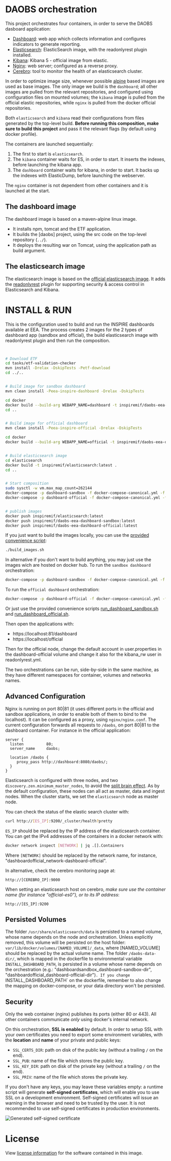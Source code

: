 DAOBS orchestration
===================
This project orchestrates four containers, in order to serve the DAOBS dasboard application:
* [Dashboard](https://github.com/INSPIRE-MIF/daobs/): web app which collects information and configures indicators to generate reporting.
* [Elasticsearch](https://github.com/INSPIRE-MIF/daobs/tree/2.0.x/docker/elasticsearch): ElasticSearch image, with the readonlyrest plugin installed.
* [Kibana](https://github.com/elastic/kibana): Kibana 5 - official image from elastic.
* [Nginx](https://hub.docker.com/_/nginx/): web server; configured as a reverse proxy.
* [Cerebro](https://github.com/lmenezes/cerebro): tool to monitor the health of an elasticsearch cluster.

In order to optimize image size, whenever possible [alpine](https://alpinelinux.org/) based images are used as base images. The only image we build is the `dashboard`; all other images are pulled from the relevant repositories, and configured using configuration files on mounted volumes; the `kibana` image is pulled from the official elastic repositories, while `nginx` is pulled from the docker official repositories.

Both `elasticsearch` and `kibana` read their configurations from files generated by the top-level build. **Before running this composition, make sure to build this project** and pass it the relevant flags (by default using docker profile).

The containers are launched sequentially:
1. The first to start is `elasticsearch`.
2. The `kibana` container waits for ES, in order to start. It inserts the indexes, before launching the kibana app.
3. The `dashboard` container waits for kibana, in order to start. It backs up the indexes with ElasticDump, before launching the webserver.

The `nginx` container is not dependent from other containers and it is launched at the start.

The dashboard image
-------------------
The dashboard image is based on a maven-alpine linux image.
* It installs npm, tomcat and the ETF application.
* It builds the [daobs] project, using the src code on the top-level repository (`../`).
* It deploys the resulting war on Tomcat, using the application path as build argument.

The elasticsearch image
-----------------------
The elasticsearch image is based on the [official elasticsearch image](https://github.com/elastic/elasticsearch-docker/tree/5.5). It adds the [readonlyrest](https://readonlyrest.com/) plugin for supporting security & access control in Elasticsearch and Kibana.

INSTALL & RUN
=============
This is the configuration used to build and run the INSPIRE dashboards available at EEA. The process creates 2 images for the 2 types of dashboard app (sandbox and official), the build elasticsearch image with readonlyrest plugin and then run the composition.

```bash


# Download ETF
cd tasks/etf-validation-checker
mvn install -Drelax -DskipTests -Petf-download
cd ../..


# Build image for sandbox dashboard
mvn clean install -Peea-inspire-dashboard -Drelax -DskipTests

cd docker
docker build --build-arg WEBAPP_NAME=dashboard -t inspiremif/daobs-eea-dashboard-sandbox:latest .
cd ..


# Build image for official dashboard
mvn clean install -Peea-inspire-official -Drelax -DskipTests

cd docker
docker build --build-arg WEBAPP_NAME=official -t inspiremif/daobs-eea-dashboard-official:latest .


# Build elasticsearch image
cd elasticsearch
docker build -t inspiremif/elasticsearch:latest .
cd ..


# Start composition
sudo sysctl -w vm.max_map_count=262144
docker-compose -p dashboard-sandbox -f docker-compose-canonical.yml -f docker-compose-eea-dashboard-sandbox.yml up
docker-compose -p dashboard-official -f docker-compose-canonical.yml -f docker-compose-eea-dashboard-official.yml up


# publish images
docker push inspiremif/elasticsearch:latest
docker push inspiremif/daobs-eea-dashboard-sandbox:latest
docker push inspiremif/daobs-eea-dashboard-official:latest


```
If you just want to build the images locally, you can use the [provided convenience script](https://github.com/INSPIRE-MIF/daobs/blob/2.0.x/docker/build_images.sh):

```bash
./build_images.sh
```

In alternative if you don't want to build anything, you may just use the images wich are hosted on docker hub. To run the `sandbox dashboard` orchestration:

```bash
docker-compose -p dashboard-sandbox -f docker-compose-canonical.yml -f docker-compose-eea-dashboard-sandbox.yml up -d
```

To run the `official dashboard` orchestration:

```bash
docker-compose -p dashboard-official -f docker-compose-canonical.yml -f docker-compose-eea-dashboard-official.yml up -d
```

Or just use the provided convenience scripts [run_dashboard_sandbox.sh](https://github.com/INSPIRE-MIF/daobs/blob/2.0.x/docker/run_dashboard_sandbox.sh) and [run_dashboard_official.sh](https://github.com/INSPIRE-MIF/daobs/blob/2.0.x/docker/run_dashboard_official.sh).

Then open the applications with:

* https://localhost:81/dashboard
* https://localhost/official

Then for the official node, change the default account in user.properties in the dashboard-official volume and change it also for the kibana_rw user in readonlyrest.yml.

The two orchestrations can be run, side-by-side in the same machine, as they have different namespaces for container, volumes and networks names.

Advanced Configuration
----------------------
Nginx is running on port 80|81 (it uses different ports in the official and sandbox applications, in order to enable both of them to bind to the localhost). It can be configured as a proxy, using `nginx/nginx.conf`. The current configuration forwards all requests to `/daobs`, on port 80|81 to the dashboard container. For instance in the official application:

```
server {
  listen          80;
  server_name     daobs;

  location /daobs {
     proxy_pass http://dashboard:8080/daobs/;
  }
}
```

Elasticsearch is configured with three nodes, and two `discovery.zen.minimum_master_nodes`, to avoid the [split brain effect]( https://www.elastic.co/guide/en/elasticsearch/reference/current/modules-node.html#split-brain). As by the default configuration, these nodes can all act as master, data and ingest nodes. When the cluster starts, we set the `elasticsearch` node as master node.

You can check the status of the elastic search cluster with:
```bash
curl http://[ES_IP]:9200/_cluster/health?pretty
```

`ES_IP` should be replaced by the IP address of the elasticsearch container. You can get the IPv4 addresses of the containers in a docker network with:

```bash
docker network inspect [NETWORK] | jq .[].Containers
```

Where `[NETWORK]` should be replaced by the network name, for instance, "dashboardofficial_network-dashboard-official".

In alternative, check the cerebro monitoring page at:

```
http://[CEREBRO_IP]:9000
```

When setting an elasticsearch host on cerebro, *make sure use the container name (for instance "official-es0"), or to its IP address*:
```
http://[ES_IP]:9200
```

Persisted Volumes
-----------------
The folder `/usr/share/elasticsearch/data` is persisted to a named volume, whose name depends on the node and orchestration. Unless explicitly removed, this volume will be persisted on the host folder: `var/lib/docker/volumes/[NAMED_VOLUME]/_data`, where [NAMED_VOLUME] should be replaced by the actual volume name.
The folder `/daobs-data-dir/`, which is mapped in the dockerfile to environmental variable `INSTALL_DASHBOARD_PATH`, is persisted in a volume whose name depends on the orchestration (e.g.: "dashboardsandbox_dashboard-sandbox-dir", "dashboardofficial_dashboard-official-dir")`. If you change `INSTALL_DASHBOARD_PATH` on the dockerfile, remember to also change the mapping on docker-compose, or your data directory won't be persisted.

Security
--------
Only the web container (nginx) publishes its ports (either 80 or 443). All other containers communicate *only* using docker's internal network.

On this orchestration, **SSL is enabled** by default.
In order to setup SSL with your own certificates you need to export some environment variables, with the **location** and **name** of your private and public keys:

* `SSL_CERTS_DIR`: path on disk of the public key (without a trailing `/` on the end).
* `SSL_PUB`: name of the file which stores the public key.
* `SSL_KEY_DIR`: path on disk of the private key (without a trailing `/` on the end).
* `SSL_PRIV`: name of the file which stores the private key.

If you don't have any keys, you may leave these variables empty: a runtime script will generate **self-signed certificates**, which will enable you to use SSL on a development environment. Self-signed certificates will issue an warning in the browser and need to be trusted by the user. It is not recommended to use self-signed certificates in production environments.

![Generated self-signed certificate](https://raw.githubusercontent.com/INSPIRE-MIF/daobs/2.0.x/docker/ssl.png)

License
========
View [license information](https://github.com/INSPIRE-MIF/daobs/blob/2.0.x/LICENCE.md) for the software contained in this image.
